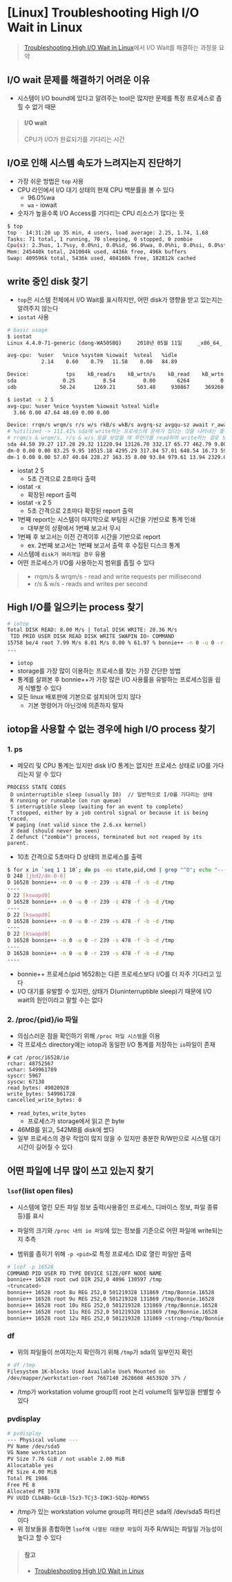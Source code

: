 # [Linux] Troubleshooting High I/O Wait in Linux
> [Troubleshooting High I/O Wait in Linux](http://bencane.com/2012/08/06/troubleshooting-high-io-wait-in-linux/)에서 I/O Wait를 해결하는 과정을 요약


## I/O wait 문제를 해결하기 어려운 이유
* 시스템이 I/O bound에 있다고 알려주는 tool은 많지만 문제를 특정 프로세스로 좁힐 수 없기 때문


> #### I/O wait
> CPU가 I/O가 완료되기를 기다리는 시간


## I/O로 인해 시스템 속도가 느려지는지 진단하기
* 가장 쉬운 방법은 `top` 사용
* CPU 라인에서 I/O 대기 상태의 현재 CPU 백분률을 볼 수 있다
   * 96.0%wa
   * `wa` - iowait
* 숫자가 높을수록 I/O Access를 기다리는 CPU 리소스가 많다는 뜻

```sh
$ top
top - 14:31:20 up 35 min, 4 users, load average: 2.25, 1.74, 1.68
Tasks: 71 total, 1 running, 70 sleeping, 0 stopped, 0 zombie
Cpu(s): 2.3%us, 1.7%sy, 0.0%ni, 0.0%id, 96.0%wa, 0.0%hi, 0.0%si, 0.0%st
Mem: 245440k total, 241004k used, 4436k free, 496k buffers
Swap: 409596k total, 5436k used, 404160k free, 182812k cached
```


## write 중인 disk 찾기
* `top`은 시스템 전체에서 I/O Wait를 표시하지만, 어떤 disk가 영향을 받고 있는지는 알려주지 않는다
* `iostat` 사용

```sh
# basic usage
$ iostat
Linux 4.4.0-71-generic (dong-WA50SBQ)     2018년 05월 11일     _x86_64_    (4 CPU)

avg-cpu:  %user   %nice %system %iowait  %steal   %idle
           2.14    0.60    0.79   11.58    0.00   84.89

Device:            tps    kB_read/s    kB_wrtn/s    kB_read    kB_wrtn
sda               0.25         8.54         0.00       6264          0
sdb              50.24      1269.21       503.48     930867     369260

$ iostat -x 2 5
avg-cpu: %user %nice %system %iowait %steal %idle
  3.66 0.00 47.64 48.69 0.00 0.00

Device: rrqm/s wrqm/s r/s w/s rkB/s wkB/s avgrq-sz avgqu-sz await r_await w_await svctm %util
# %utilized -> 111.41% sda에 write하는 프로세스에 문제가 있다는 것을 나타내는 좋은 지표
# rrqm/s & wrqm/s, r/s & w/s 등을 보았을 때 무언가를 read하여 write하는 걸로 보인다 -> 문제가 되는 프로세스 식별시 사용할 지표
sda 44.50 39.27 117.28 29.32 11220.94 13126.70 332.17 65.77 462.79 9.80 2274.71 7.60 111.41
dm-0 0.00 0.00 83.25 9.95 10515.18 4295.29 317.84 57.01 648.54 16.73 5935.79 11.48 107.02
dm-1 0.00 0.00 57.07 40.84 228.27 163.35 8.00 93.84 979.61 13.94 2329.08 10.93 107.02
```
* iostat 2 5
   * 5초 간격으로 2초마다 출력
* iostat -x
   * 확장된 report 출력
* iostat -x 2 5
   * 5초 간격으로 2초마다 확장된 report 출력
* 1번째 report는 시스템이 마지막으로 부팅된 시간을 기반으로 통계 인쇄
   * 대부분의 상황에서 1번째 보고서 무시
* 1번째 후 보고서는 이전 간격이후 시간을 기반으로 report
   * ex. 2번째 보고서는 1번째 보고서 출력 후 수집된 디스크 통계
* 시스템에 `disk가 여러개일 경우` 유용
* 어떤 프로세스가 I/O를 사용하는지 범위를 좁힐 수 있다

> * rrqm/s & wrqm/s - read and write requests per millisecond
> * r/s & w/s - reads and writes per second


## High I/O를 일으키는 process 찾기

```sh
# iotop
Total DISK READ: 8.00 M/s | Total DISK WRITE: 20.36 M/s
 TID PRIO USER DISK READ DISK WRITE SWAPIN IO> COMMAND
15758 be/4 root 7.99 M/s 8.01 M/s 0.00 % 61.97 % bonnie++ -n 0 -u 0 -r 239 -s 478 -f -b -d /tmp
...
```

* `iotop`
* storage를 가장 많이 이용하는 프로세스를 찾는 가장 간단한 방법
* 통계를 살펴본 후 bonnie++가 가장 많은 I/O 사용률을 유발하는 프로세스임을 쉽게 식별할 수 있다
* 모든 linux 배포판에 기본으로 설치되어 있지 않다
   * 기본 명령어가 아닌것에 의존하지 말자


## iotop을 사용할 수 없는 경우에 high I/O process 찾기

### 1. ps
* 메모리 및 CPU 통계는 있지만 disk I/O 통계는 없지만 프로세스 상태로 I/O를 가다리는지 알 수 있다

```
PROCESS STATE CODES
 D uninterruptible sleep (usually IO)  // 일반적으로 I/O를 기다리는 상태
 R running or runnable (on run queue)
 S interruptible sleep (waiting for an event to complete)
 T stopped, either by a job control signal or because it is being traced.
 W paging (not valid since the 2.6.xx kernel)
 X dead (should never be seen)
 Z defunct ("zombie") process, terminated but not reaped by its parent.
```

* 10초 간격으로 5초마다 D 상태의 프로세스를 출력
```sh
$ for x in `seq 1 1 10`; do ps -eo state,pid,cmd | grep "^D"; echo "----"; sleep 5; done
D 248 [jbd2/dm-0-8]
D 16528 bonnie++ -n 0 -u 0 -r 239 -s 478 -f -b -d /tmp
----
D 22 [kswapd0]
D 16528 bonnie++ -n 0 -u 0 -r 239 -s 478 -f -b -d /tmp
----
D 22 [kswapd0]
D 16528 bonnie++ -n 0 -u 0 -r 239 -s 478 -f -b -d /tmp
----
D 22 [kswapd0]
D 16528 bonnie++ -n 0 -u 0 -r 239 -s 478 -f -b -d /tmp
----
D 16528 bonnie++ -n 0 -u 0 -r 239 -s 478 -f -b -d /tmp
----
```
* bonnie++ 프로세스(pid 16528)는 다른 프로세스보다 I/O를 더 자주 기다리고 있다
* I/O 대기를 유발할 수 있지만, 상태가 D(uninterruptible sleep)기 때문에 I/O wait의 원인이라고 말할 수는 없다
   
   
### 2. /proc/{pid}/io 파일
* 의심스러운 점을 확인하기 위해 `/proc 파일 시스템`을 이용
* 각 프로세스 directory에는 iotop과 동일한 I/O 통계를 저장하는 `io`파일이 존재

```
# cat /proc/16528/io
rchar: 48752567
wchar: 549961789
syscr: 5967
syscw: 67138
read_bytes: 49020928
write_bytes: 549961728
cancelled_write_bytes: 0
```

* `read_bytes`, `write_bytes`
   * 프로세스가 storage에서 읽고 쓴 byte
* 46MB를 읽고, 542MB를 disk에 썼다
* 일부 프로세스의 경우 작업이 많지 않을 수 있지만 충분한 R/W만으로 시스템 대기 시간이 길어질 수 있다


## 어떤 파일에 너무 많이 쓰고 있는지 찾기

### `lsof`(list open files)
* 시스템에 열린 모든 파일 정보 출력(사용중인 프로세스, 디바이스 정보, 파일 종류 등)를 표시
* 파일의 크기와 `/proc 내의 io 파일`에 있는 정보를 기준으로 어떤 파일에 write되는지 추측

* 범위를 좁히기 위해 `-p <pid>`로 특정 프로세스 ID로 열린 파일만 출력
```sh
# lsof -p 16528
COMMAND PID USER FD TYPE DEVICE SIZE/OFF NODE NAME
bonnie++ 16528 root cwd DIR 252,0 4096 130597 /tmp
<truncated>
bonnie++ 16528 root 8u REG 252,0 501219328 131869 /tmp/Bonnie.16528
bonnie++ 16528 root 9u REG 252,0 501219328 131869 /tmp/Bonnie.16528
bonnie++ 16528 root 10u REG 252,0 501219328 131869 /tmp/Bonnie.16528
bonnie++ 16528 root 11u REG 252,0 501219328 131869 /tmp/Bonnie.16528
bonnie++ 16528 root 12u REG 252,0 501219328 131869 <strong>/tmp/Bonnie.16528</strong>
```

### df
* 위의 파일들이 쓰여지는지 확인하기 위해 `/tmp`가 sda의 일부인지 확인
```sh
# df /tmp
Filesystem 1K-blocks Used Available Use% Mounted on
/dev/mapper/workstation-root 7667140 2628608 4653920 37% /
```
* /tmp가 workstation volume group의 root 논리 volume의 일부임을 판별할 수 있다

### pvdisplay
```sh
# pvdisplay
--- Physical volume ---
PV Name /dev/sda5
VG Name workstation
PV Size 7.76 GiB / not usable 2.00 MiB
Allocatable yes
PE Size 4.00 MiB
Total PE 1986
Free PE 8
Allocated PE 1978
PV UUID CLbABb-GcLB-l5z3-TCj3-IOK3-SQ2p-RDPW5S
```
* /tmp가 있는 workstation volume group의 파티션은 sda의 /dev/sda5 파티션이다
* 위 정보들을 종합하면 `lsof에 나열된 대용량 파일`이 자주 R/W되는 파일일 가능성이 높다고 할 수 있다


> #### 참고
> * [Troubleshooting High I/O Wait in Linux](http://bencane.com/2012/08/06/troubleshooting-high-io-wait-in-linux/)
